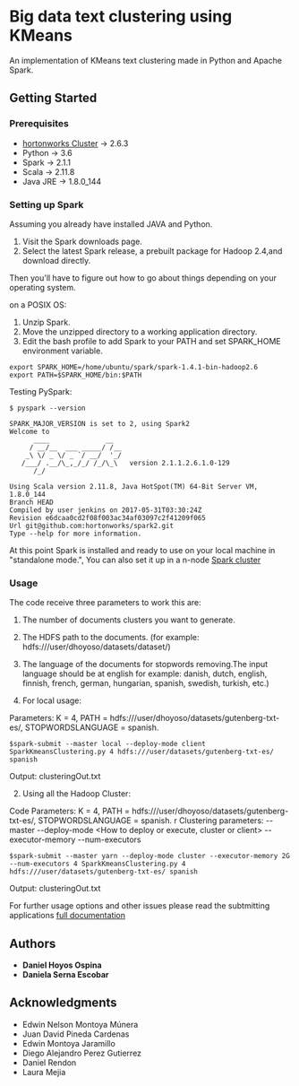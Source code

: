 # Big data text clustering using KMeans

An implementation of KMeans text clustering made in Python and Apache Spark.

## Getting Started

### Prerequisites

- [hortonworks Cluster](https://hortonworks.com/) ->  2.6.3
- Python -> 3.6
- Spark -> 2.1.1
- Scala -> 2.11.8
- Java JRE -> 1.8.0_144

### Setting up Spark
Assuming you already have installed JAVA and Python.

1. Visit the Spark downloads page.
2. Select the latest Spark release, a prebuilt package for Hadoop 2.4,and download directly.

Then you'll have to figure out how to go about things depending on your operating system.

on a POSIX OS:

1. Unzip Spark.
2. Move the unzipped directory to a working application directory.
3. Edit the bash profile to add Spark to your PATH and set SPARK_HOME environment variable. 
```
export SPARK_HOME=/home/ubuntu/spark/spark-1.4.1-bin-hadoop2.6
export PATH=$SPARK_HOME/bin:$PATH
```
Testing PySpark:
```
$ pyspark --version

SPARK_MAJOR_VERSION is set to 2, using Spark2
Welcome to
      ____              __
     / __/__  ___ _____/ /__
    _\ \/ _ \/ _ `/ __/  '_/
   /___/ .__/\_,_/_/ /_/\_\   version 2.1.1.2.6.1.0-129
      /_/

Using Scala version 2.11.8, Java HotSpot(TM) 64-Bit Server VM, 1.8.0_144
Branch HEAD
Compiled by user jenkins on 2017-05-31T03:30:24Z
Revision e6dcaa0cd2f08f003ac34af03097c2f41209f065
Url git@github.com:hortonworks/spark2.git
Type --help for more information.

```

At this point Spark is installed and ready to use on your local machine in "standalone mode.", You can also set it up in a n-node [Spark cluster](https://amilasnotes.wordpress.com/2015/09/06/setting-up-a-two-node-spark-cluster/)

### Usage

The code receive three parameters to work this are:
1. The number of documents clusters you want to generate.
2. The HDFS path to the documents. (for example: hdfs:///user/dhoyoso/datasets/dataset/)
3. The language of the documents for stopwords removing.The input language should be at english for example: danish, dutch, english, finnish, french, german, hungarian, spanish, swedish, turkish, etc.)

1. For local usage:

Parameters: K = 4, PATH = hdfs:///user/dhoyoso/datasets/gutenberg-txt-es/, STOPWORDSLANGUAGE = spanish.

```
$spark-submit --master local --deploy-mode client SparkKmeansClustering.py 4 hdfs:///user/datasets/gutenberg-txt-es/ spanish 
```
Output: clusteringOut.txt

2. Using all the Hadoop Cluster:

Code Parameters: K = 4, PATH = hdfs:///user/dhoyoso/datasets/gutenberg-txt-es/, STOPWORDSLANGUAGE = spanish.
r
Clustering parameters: --master <resource negotiators like yarn or locals> --deploy-mode <How to deploy or execute, cluster or client>  --executor-memory <The amount of memory you would give at maximum to this process> --num-executors <number of executors>

```
$spark-submit --master yarn --deploy-mode cluster --executor-memory 2G --num-executors 4 SparkKmeansClustering.py 4 hdfs:///user/datasets/gutenberg-txt-es/ spanish 
```
Output: clusteringOut.txt

For further usage options and other issues please read the subtmitting applications [full documentation](https://spark.apache.org/docs/2.1.1/submitting-applications.html)

## Authors

* **Daniel Hoyos Ospina**
* **Daniela Serna Escobar**

## Acknowledgments

* Edwin Nelson Montoya Múnera
* Juan David Pineda Cardenas
* Edwin Montoya Jaramillo
* Diego Alejandro Perez Gutierrez
* Daniel Rendon 
* Laura Mejia
